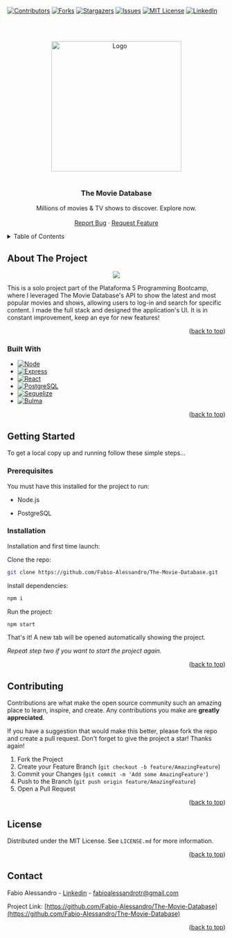<a name="readme-top"></a>

[![Contributors][contributors-shield]][contributors-url]
[![Forks][forks-shield]][forks-url]
[![Stargazers][stars-shield]][stars-url]
[![Issues][issues-shield]][issues-url]
[![MIT License][license-shield]][license-url]
[![LinkedIn][linkedin-shield]][linkedin-url]

<!-- PROJECT LOGO -->

<br></br>
<div align="center">
  <img src="https://upload.wikimedia.org/wikipedia/commons/thumb/8/89/Tmdb.new.logo.svg/1280px-Tmdb.new.logo.svg.png" alt="Logo" width="300px">
  <br></br>
  <h3 align="center">The Movie Database</h3>
  <p align="center">
    Millions of movies & TV shows to discover. Explore now.
    <br></br>
    <a href="https://github.com/Fabio-Alessandro/The-Movie-Database/issues">Report Bug</a> · 
    <a href="https://github.com/Fabio-Alessandro/The-Movie-Database/issues">Request Feature</a>
  </p>
</div>

<!-- TABLE OF CONTENTS -->

<details>
  <summary>Table of Contents</summary>
  <ol>
    <li>
      <a href="#about-the-project">About The Project</a>
      <ul>
        <li><a href="#built-with">Built With</a></li>
      </ul>
    </li>
    <li>
      <a href="#getting-started">Getting Started</a>
      <ul>
        <li><a href="#prerequisites">Prerequisites</a></li>
        <li><a href="#installation">Installation</a></li>
      </ul>
    </li>
    <li><a href="#contributing">Contributing</a></li>
    <li><a href="#license">License</a></li>
    <li><a href="#contact">Contact</a></li>
  </ol>
</details>

<!-- ABOUT THE PROJECT -->

## About The Project

<div align="center">
  <img src="https://i.ibb.co/jLGzTB2/TMDB-Git-Hub-README-asset-1.png"/>
</div>

This is a solo project part of the Plataforma 5 Programming Bootcamp, where I leveraged The Movie Database's API to show the latest and most popular movies and shows, allowing users to log-in and search for specific content. I made the full stack and designed the application's UI. It is in constant improvement, keep an eye for new features!

<p align="right">(<a href="#readme-top">back to top</a>)</p>

### Built With

* [![Node][Node]][Node-url]
* [![Express][Express]][Express-url]
* [![React][React]][React-url]
* [![PostgreSQL][PostgreSQL]][PostgreSQL-url]
* [![Sequelize][Sequelize]][Sequelize-url]
* [![Bulma][Bulma]][Bulma-url]

<p align="right">(<a href="#readme-top">back to top</a>)</p>

<!-- GETTING STARTED -->

## Getting Started

To get a local copy up and running follow these simple steps...

### Prerequisites

You must have this installed for the project to run:

* Node.js

* PostgreSQL

### Installation

Installation and first time launch:

Clone the repo:

```sh
git clone https://github.com/Fabio-Alessandro/The-Movie-Database.git
```

Install dependencies:

```sh
npm i
```

Run the project: 

```sh
npm start
```

That's it! A new tab will be opened automatically showing the project. 

*Repeat step two if you want to start the project again.*

<p align="right">(<a href="#readme-top">back to top</a>)</p>

<!-- CONTRIBUTING -->

## Contributing

Contributions are what make the open source community such an amazing place to learn, inspire, and create. Any contributions you make are **greatly appreciated**.

If you have a suggestion that would make this better, please fork the repo and create a pull request. 
Don't forget to give the project a star! Thanks again!

1. Fork the Project
2. Create your Feature Branch (`git checkout -b feature/AmazingFeature`)
3. Commit your Changes (`git commit -m 'Add some AmazingFeature'`)
4. Push to the Branch (`git push origin feature/AmazingFeature`)
5. Open a Pull Request

<p align="right">(<a href="#readme-top">back to top</a>)</p>

<!-- LICENSE -->

## License

Distributed under the MIT License. See `LICENSE.md` for more information.

<p align="right">(<a href="#readme-top">back to top</a>)</p>

<!-- CONTACT -->

## Contact

Fabio Alessandro - [Linkedin](https://www.linkedin.com/in/fabio-alessandro-022a4a261/) - fabioalessandrotr@gmail.com

Project Link: [https://github.com/Fabio-Alessandro/The-Movie-Database](https://github.com/Fabio-Alessandro/The-Movie-Database)

<p align="right">(<a href="#readme-top">back to top</a>)</p>

<!-- MARKDOWN LINKS & IMAGES -->

[contributors-shield]: https://img.shields.io/github/contributors/Fabio-Alessandro/The-Movie-Database.svg?style=for-the-badge
[contributors-url]: https://github.com/Fabio-Alessandro/The-Movie-Database/graphs/contributors
[forks-shield]: https://img.shields.io/github/forks/Fabio-Alessandro/The-Movie-Database?style=for-the-badge
[forks-url]: https://github.com/Fabio-Alessandro/The-Movie-Database/network/members
[stars-shield]: https://img.shields.io/github/stars/Fabio-Alessandro/The-Movie-Database.svg?style=for-the-badge
[stars-url]: https://github.com/Fabio-Alessandro/The-Movie-Database/stargazers
[issues-shield]: https://img.shields.io/github/issues/Fabio-Alessandro/The-Movie-Database.svg?style=for-the-badge
[issues-url]: https://github.com/Fabio-Alessandro/The-Movie-Database/issues
[license-shield]: https://img.shields.io/github/license/othneildrew/Best-README-Template.svg?style=for-the-badge
[license-url]: https://github.com/Fabio-Alessandro/The-Movie-Database/blob/main/LICENSE.md
[linkedin-shield]: https://img.shields.io/badge/-LinkedIn-black.svg?style=for-the-badge&logo=linkedin&colorB=555
[linkedin-url]: https://www.linkedin.com/in/fabio-alessandro-022a4a261/
[React]: https://img.shields.io/badge/react-%2320232a.svg?style=for-the-badge&logo=react&logoColor=%2361DAFB
[React-url]: https://react.dev/
[Node]: https://img.shields.io/badge/node.js-6DA55F?style=for-the-badge&logo=node.js&logoColor=white
[Node-url]: https://nodejs.org/
[Express]: https://img.shields.io/badge/express.js-%23404d59.svg?style=for-the-badge&logo=express&logoColor=%2361DAFB
[Express-url]: https://expressjs.com/
[PostgreSQL]: https://img.shields.io/badge/postgres-%23316192.svg?style=for-the-badge&logo=postgresql&logoColor=white
[PostgreSQL-url]: https://www.postgresql.org/
[Sequelize]: https://img.shields.io/badge/Sequelize-52B0E7?style=for-the-badge&logo=Sequelize&logoColor=white
[Sequelize-url]: https://sequelize.org/
[Bulma]: https://img.shields.io/badge/bulma-00D0B1?style=for-the-badge&logo=bulma&logoColor=white
[Bulma-url]: https://bulma.io/
[Youtube]: https://img.shields.io/badge/YouTube-white?style=for-the-badge&logo=YouTube&logoColor=red
[Youtube-url]: https://www.youtube.com/
